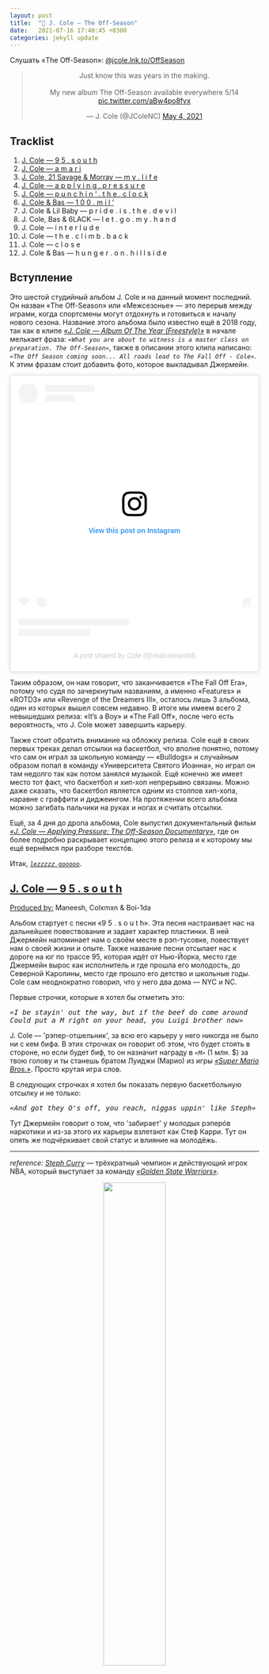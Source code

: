 ```yaml
---
layout: post
title:  "🎤 J. Cole — The Off-Season"
date:   2021-07-16 17:40:45 +0300
categories: jekyll update
---
```


<p>Слушать «The Off-Season»: <a href="https://jcole.lnk.to/OffSeason" target="blank_">@jcole.lnk.to/OffSeason</a></p>

<blockquote class="twitter-tweet" align="center"><p lang="en" dir="ltr">Just know this was years in the making. <br><br>My new album The Off-Season available everywhere 5/14 <a href="https://t.co/aBw4po8fvx">pic.twitter.com/aBw4po8fvx</a></p>&mdash; J. Cole (@JColeNC) <a href="https://twitter.com/JColeNC/status/1389633897043009547?ref_src=twsrc%5Etfw">May 4, 2021</a></blockquote> <script async src="https://platform.twitter.com/widgets.js" charset="utf-8"></script> 


<h2><a id="tracklist_">Tracklist</a></h2>
<ol>
    <a href="#audio1"><li>J. Cole — 9 5 . s o u t h</li></a>
    <a href="#audio2"><li>J. Cole — a m a r i</li></a>
    <a href="#audio3"><li>J. Cole, 21 Savage & Morray — m y . l i f e</li></a>
    <a href="#audio4"><li>J. Cole — a p p l y i n g . p r e s s u r e</li></a>
    <a href="#audio5"><li>J. Cole — p u n c h i n ‘ . t h e . c l o c k</li></a>
    <a href="#audio6"><li>J. Cole & Bas — 1 0 0 . m i l ’</li></a>
    <li>J. Cole & Lil Baby — p r i d e . i s . t h e . d e v i l</li>
    <li>J. Cole, Bas & 6LACK — l e t . g o . m y . h a n d</li>
    <li>J. Cole — i n t e r l u d e</li>
    <li>J. Cole — t h e . c l i m b . b a c k</li>
    <li>J. Cole — c l o s e</li>
    <li>J. Cole & Bas — h u n g e r . o n . h i l l s i d e</li>
</ol>


<h2>Вступление</h2>
<p>Это шестой студийный альбом J. Cole и на данный момент последний. Он назван «The Off-Season» или «Межсезонье» — это перерыв между играми, когда спортсмены могут отдохнуть и готовиться к началу нового сезона. Название этого альбома было известно ещё в 2018 году, так как в клипе <a href="https://youtu.be/q_ohmJtsUYs" target="blank_"><i>«J. Cole — Album Of The Year (Freestyle)»</i></a> в начале мелькает фраза: <code><i>«What you are about to witness is a master class on preparation. The Off-Season»</i></code>, также в описании этого клипа написано: <code><i>«The Off Season coming soon... All roads lead to The Fall Off - Cole»</i></code>. К этим фразам стоит добавить фото, которое выкладывал Джермейн.</p>

<center><blockquote class="instagram-media" data-instgrm-captioned data-instgrm-permalink="https://www.instagram.com/p/CJZtGT-FK4c/?utm_source=ig_embed&amp;utm_campaign=loading" data-instgrm-version="13" style="background:#FFF; border:0; border-radius:3px; box-shadow:0 0 1px 0 rgba(0,0,0,0.5),0 1px 10px 0 rgba(0,0,0,0.15); margin: 1px; max-width:540px; min-width:326px; padding:0; width:99.375%; width:-webkit-calc(100% - 2px); width:calc(100% - 2px);"><div style="padding:16px;"> <a href="https://www.instagram.com/p/CJZtGT-FK4c/?utm_source=ig_embed&amp;utm_campaign=loading" style=" background:#FFFFFF; line-height:0; padding:0 0; text-align:center; text-decoration:none; width:100%;" target="_blank"> <div style=" display: flex; flex-direction: row; align-items: center;"> <div style="background-color: #F4F4F4; border-radius: 50%; flex-grow: 0; height: 40px; margin-right: 14px; width: 40px;"></div> <div style="display: flex; flex-direction: column; flex-grow: 1; justify-content: center;"> <div style=" background-color: #F4F4F4; border-radius: 4px; flex-grow: 0; height: 14px; margin-bottom: 6px; width: 100px;"></div> <div style=" background-color: #F4F4F4; border-radius: 4px; flex-grow: 0; height: 14px; width: 60px;"></div></div></div><div style="padding: 19% 0;"></div> <div  style="display:block; height:50px; margin:0 auto 12px; width:50px;"><svg width="50px" height="50px" viewBox="0 0 60 60" version="1.1" xmlns="https://www.w3.org/2000/svg" xmlns:xlink="https://www.w3.org/1999/xlink"><g stroke="none" stroke-width="1" fill="none" fill-rule="evenodd"><g transform="translate(-511.000000, -20.000000)" fill="#000000"><g><path d="M556.869,30.41 C554.814,30.41 553.148,32.076 553.148,34.131 C553.148,36.186 554.814,37.852 556.869,37.852 C558.924,37.852 560.59,36.186 560.59,34.131 C560.59,32.076 558.924,30.41 556.869,30.41 M541,60.657 C535.114,60.657 530.342,55.887 530.342,50 C530.342,44.114 535.114,39.342 541,39.342 C546.887,39.342 551.658,44.114 551.658,50 C551.658,55.887 546.887,60.657 541,60.657 M541,33.886 C532.1,33.886 524.886,41.1 524.886,50 C524.886,58.899 532.1,66.113 541,66.113 C549.9,66.113 557.115,58.899 557.115,50 C557.115,41.1 549.9,33.886 541,33.886 M565.378,62.101 C565.244,65.022 564.756,66.606 564.346,67.663 C563.803,69.06 563.154,70.057 562.106,71.106 C561.058,72.155 560.06,72.803 558.662,73.347 C557.607,73.757 556.021,74.244 553.102,74.378 C549.944,74.521 548.997,74.552 541,74.552 C533.003,74.552 532.056,74.521 528.898,74.378 C525.979,74.244 524.393,73.757 523.338,73.347 C521.94,72.803 520.942,72.155 519.894,71.106 C518.846,70.057 518.197,69.06 517.654,67.663 C517.244,66.606 516.755,65.022 516.623,62.101 C516.479,58.943 516.448,57.996 516.448,50 C516.448,42.003 516.479,41.056 516.623,37.899 C516.755,34.978 517.244,33.391 517.654,32.338 C518.197,30.938 518.846,29.942 519.894,28.894 C520.942,27.846 521.94,27.196 523.338,26.654 C524.393,26.244 525.979,25.756 528.898,25.623 C532.057,25.479 533.004,25.448 541,25.448 C548.997,25.448 549.943,25.479 553.102,25.623 C556.021,25.756 557.607,26.244 558.662,26.654 C560.06,27.196 561.058,27.846 562.106,28.894 C563.154,29.942 563.803,30.938 564.346,32.338 C564.756,33.391 565.244,34.978 565.378,37.899 C565.522,41.056 565.552,42.003 565.552,50 C565.552,57.996 565.522,58.943 565.378,62.101 M570.82,37.631 C570.674,34.438 570.167,32.258 569.425,30.349 C568.659,28.377 567.633,26.702 565.965,25.035 C564.297,23.368 562.623,22.342 560.652,21.575 C558.743,20.834 556.562,20.326 553.369,20.18 C550.169,20.033 549.148,20 541,20 C532.853,20 531.831,20.033 528.631,20.18 C525.438,20.326 523.257,20.834 521.349,21.575 C519.376,22.342 517.703,23.368 516.035,25.035 C514.368,26.702 513.342,28.377 512.574,30.349 C511.834,32.258 511.326,34.438 511.181,37.631 C511.035,40.831 511,41.851 511,50 C511,58.147 511.035,59.17 511.181,62.369 C511.326,65.562 511.834,67.743 512.574,69.651 C513.342,71.625 514.368,73.296 516.035,74.965 C517.703,76.634 519.376,77.658 521.349,78.425 C523.257,79.167 525.438,79.673 528.631,79.82 C531.831,79.965 532.853,80.001 541,80.001 C549.148,80.001 550.169,79.965 553.369,79.82 C556.562,79.673 558.743,79.167 560.652,78.425 C562.623,77.658 564.297,76.634 565.965,74.965 C567.633,73.296 568.659,71.625 569.425,69.651 C570.167,67.743 570.674,65.562 570.82,62.369 C570.966,59.17 571,58.147 571,50 C571,41.851 570.966,40.831 570.82,37.631"></path></g></g></g></svg></div><div style="padding-top: 8px;"> <div style=" color:#3897f0; font-family:Arial,sans-serif; font-size:14px; font-style:normal; font-weight:550; line-height:18px;"> View this post on Instagram</div></div><div style="padding: 12.5% 0;"></div> <div style="display: flex; flex-direction: row; margin-bottom: 14px; align-items: center;"><div> <div style="background-color: #F4F4F4; border-radius: 50%; height: 12.5px; width: 12.5px; transform: translateX(0px) translateY(7px);"></div> <div style="background-color: #F4F4F4; height: 12.5px; transform: rotate(-45deg) translateX(3px) translateY(1px); width: 12.5px; flex-grow: 0; margin-right: 14px; margin-left: 2px;"></div> <div style="background-color: #F4F4F4; border-radius: 50%; height: 12.5px; width: 12.5px; transform: translateX(9px) translateY(-18px);"></div></div><div style="margin-left: 8px;"> <div style=" background-color: #F4F4F4; border-radius: 50%; flex-grow: 0; height: 20px; width: 20px;"></div> <div style=" width: 0; height: 0; border-top: 2px solid transparent; border-left: 6px solid #f4f4f4; border-bottom: 2px solid transparent; transform: translateX(16px) translateY(-4px) rotate(30deg)"></div></div><div style="margin-left: auto;"> <div style=" width: 0px; border-top: 8px solid #F4F4F4; border-right: 8px solid transparent; transform: translateY(16px);"></div> <div style=" background-color: #F4F4F4; flex-grow: 0; height: 12px; width: 16px; transform: translateY(-4px);"></div> <div style=" width: 0; height: 0; border-top: 8px solid #F4F4F4; border-left: 8px solid transparent; transform: translateY(-4px) translateX(8px);"></div></div></div> <div style="display: flex; flex-direction: column; flex-grow: 1; justify-content: center; margin-bottom: 24px;"> <div style=" background-color: #F4F4F4; border-radius: 4px; flex-grow: 0; height: 14px; margin-bottom: 6px; width: 224px;"></div> <div style=" background-color: #F4F4F4; border-radius: 4px; flex-grow: 0; height: 14px; width: 144px;"></div></div></a><p style=" color:#c9c8cd; font-family:Arial,sans-serif; font-size:14px; line-height:17px; margin-bottom:0; margin-top:8px; overflow:hidden; padding:8px 0 7px; text-align:center; text-overflow:ellipsis; white-space:nowrap;"><a href="https://www.instagram.com/p/CJZtGT-FK4c/?utm_source=ig_embed&amp;utm_campaign=loading" style=" color:#c9c8cd; font-family:Arial,sans-serif; font-size:14px; font-style:normal; font-weight:normal; line-height:17px; text-decoration:none;" target="_blank">A post shared by Cole (@realcoleworld)</a></p></div></blockquote> <script async src="//www.instagram.com/embed.js"></script></center>

<p>Таким образом, он нам говорит, что заканчивается «The Fall Off Era», потому что судя по зачеркнутым названиям, а именно «Features» и «ROTD3» или «Revenge of the Dreamers III», осталось лишь 3 альбома, один из которых вышел совсем недавно. В итоге мы имеем всего 2 невышедших релиза: «It’s a Boy» и «The Fall Off», после чего есть вероятность, что J. Cole может завершить карьеру.</p>
<p>Также стоит обратить внимание на обложку релиза. Cole ещё в своих первых треках делал отсылки на баскетбол, что вполне понятно, потому что сам он играл за школьную команду — «Bulldogs» и случайным образом попал в команду «Университета Святого Иоанна», но играл он там недолго так как потом занялся музыкой. Ещё конечно же имеет место тот факт, что баскетбол и хип-хоп непрерывно связаны. Можно даже сказать, что баскетбол является одним из столпов хип-хопа, наравне с граффити и диджеингом. На протяжении всего альбома можно загибать пальчики на руках и ногах и считать отсылки.</p>
<p>Ещё, за 4 дня до дропа альбома, Cole выпустил документальный фильм <a href="https://youtu.be/135bv6GhD2M" target="blank_"><i>«J. Cole — Applying Pressure: The Off-Season Documentary»</i></a>, где он более подробно раскрывает концепцию этого релиза и к которому мы ещё вернёмся при разборе текстóв.</p>
<p>Итак, <code><a href="https://youtu.be/gf60ovz55Rw" target="blank_"><i>lezzzzz gooooo</i></a></code>.</p>


<h2><a id="audio1" href="#tracklist_">J. Cole — 9 5 . s o u t h</a></h2>
<p><u>Produced by:</u> Maneesh, Colxmxn & Boi-1da</p>
Альбом стартует с песни «9 5 . s o u t h». Эта песня настраивает нас на дальнейшее повествование и задает характер пластинки. В ней Джермейн напоминает нам о своём месте в рэп-тусовке, повествует нам о своей жизни и опыте. Также название песни отсылает нас к дороге на юг по трассе 95, которая идёт от Нью-Йорка, место где Джермейн вырос как исполнитель и где прошла его молодость, до Северной Каролины, место где прошло его детство и школьные годы. Cole сам неоднократно говорил, что у него два дома — NYC и NC.
<p>Первые строчки, которые я хотел бы отметить это:</p>
<pre>
<i>«I be stayin' out the way, but if the beef do come around
Could put a M right on your head, you Luigi brother now»</i>
</pre>
<p>J. Cole — 'рэпер-отшельник', за всю его карьеру у него никогда не было ни с кем бифа. В этих строчках он говорит об этом, что будет стоять в стороне, но если будет биф, то он назначит награду в <code><i>«M»</i></code> (1 млн. $) за твою голову и ты станешь братом Луиджи (Марио) из игры <a href="https://en.wikipedia.org/wiki/Super_Mario_Bros." target="blank_"><i>«Super Mario Bros.»</i></a>. Просто крутая игра слов.</p>

<p>В следующих строчках я хотел бы показать первую баскетбольную отсылку и не только:</p>
<pre>
<i>«And got they O's off, you reach, niggas uppin' like Steph»</i>
</pre>
<p>Тут Джермейн говорит о том, что 'забирает' у молодых рэперóв наркотики и из-за этого их карьеры взлетают как Стеф Карри. Тут он опять же подчёркивает свой статус и влияние на молодёжь.</p>
<hr>
<p><i>reference:</i> <a href="https://en.wikipedia.org/wiki/Stephen_Curry" target="blank_"><i>Steph Curry</i></a> — трёхкратный чемпион и действующий игрок NBA, который выступает за команду <a href="https://en.wikipedia.org/wiki/Golden_State_Warriors" target="blank_"><i>«Golden State Warriors»</i></a>.</p>
<p align="center"><img src="/assets/off-season/steph.webp" width="50%"></p>
<hr>
<p>Если возвращаться к теме двух городов, то стоит упомянуть, что <a href="https://en.wikipedia.org/wiki/Dell_Curry" target="blank_"><i>отец Стефа</i></a> долгое время выступал за <a href="https://en.wikipedia.org/wiki/Charlotte_Hornets" target="blank_"><i>«Charlotte Hornets»</i></a>, команда, которая базируется в городе Charlotte, NC. И сам Стефан провёл там своё детство и выступал сначала за школьную команду — <a href="https://en.wikipedia.org/wiki/Charlotte_Christian_School" target="blank_"><i>«Charlotte Christian»</i></a>, а затем получил приглашение в университет от <a href="https://en.wikipedia.org/wiki/Davidson_Wildcats_men%27s_basketball" target="blank_"><i>«Davidson Wildcats»</i></a> в той же Северной Каролине, где зарождалась его профессиональная карьера.</p>

Следующая строчка:
<pre>
<i>«To blow your nose off, gesundheit, and then resume flight»</i>
</pre>
<p>Здесь он говорит: <code><i>«Вытри свой нос, будь здоров и продолжай свой полёт»</i></code><br>
Продолжается тема с наркотиками, но примечательно тут то, что он использует немецкое слово — <code><i>«gesundheit»</i></code>, что означает — <code><i>«будьте здоровы»</i></code>. Это не просто так, отец J. Cole был военным США и покинул семью, когда Джермейн был ещё младенцем. Cole родился на военной базе США в ФРГ и тем словом, он как бы подчёркивает пунктик из своей биографии.</p>

<p>Также в конце трека звучит сэмпл — <a href="https://youtu.be/kaq025i3XK8?t=33" target="blank_"><i>«Lil Jon & The East Side Boyz - Put Yo Hood Up»</i></a>:</p>

<pre>
<i>«Put your hood up
Put your hood up
Put your hood up
Put your hood up
Put your clique up
Put your clique up
Put your clique up
Put your clique up
Represent your shit, motherfucker
Represent your shit, motherfucker
Represent your clique, motherfucker
Represent your clique, motherfucker
If you scared to throw it up, get the fuck out the club
If you scared to throw it up, get the fuck out the club»</i>
</pre>

<p>И в клипе Lil Jon к этому треку имеется также отсылка к баскетбольной тематике всего альбома J. Cole.</p>

<p>Чтобы не затягивать с каждым треком, я просто выпишу ещё строчки, которые просто примечательны.</p>
<ol>
    <li><code><i>«I-95 shit, Carolina, 2-6, stand up, nigga»</i></code> — опять тема с двумя домами и <code><i>«2-6»</i></code> — код тюрьмы в родном городе J. Cole — Fayetteville, NC.</li>
    <li><code><i>«Look how everybody clappin' when your thirty-song album do a measly hundred thou'»</i></code> — отсылка к тому что многие сосредотачиваются молодые ребята сосредотачиваются на количестве, а не на качестве.</li>
    <li><code><i>«No plans to doze off, the streets, it don't come with a ref'»</i></code> — тут понятно — <code><i>«ref'»</i></code> — судия, все дела, ещё одна баскетбольная отсылка. ⛹️‍♀️</li>
</ol>


<h2><a id="audio2" href="#tracklist_">J. Cole — a m a r i</a></h2>
<p><u>Produced by:</u> T-Minus, J. Cole, Suzuki & Timbaland</p>

<p>Второй трек на альбоме, «a m a r i», назван в честь сына менеджера лейбла Dreamville, в котором J. Cole является основателем. Также хочется отметить, что на альбоме либо присутствуют сольные треки, либо треки с 'семьёй', теми людьми, которыми, по словам J. Cole, он максимально близок. Для меня под вопросом только Lil Baby. На этом треке J. Cole опять же 'показывает свои мускулы', как он из обычного парня превратился в того, кем он сейчас является. Затрагивает тему жизнь простых людей в этом сложном мире. Этим треком он даёт мотивацию другим людям и утверждает, что если у него получилось добиться успеха, то и у тебя тоже получится, чем бы ты не занимался, главное отдавать всего себя.</p>

<p>В самом начале идёт приятный напев, который, я бы сказал, не свойственен для J. Cole.<br>
Открыть разбор трека я хотел бы со следующих строчек:</p>

<pre>
<i>«Now I'm at the Garden sittin' half court
Watchin' Jr. catch it off the backboard»</i>
</pre>

<p>Снова баскетбольная отсылка.</p>
<hr>
<p><i>reference:</i> <code><i>«Garden»</i></code> или <a href="https://en.wikipedia.org/wiki/Madison_Square_Garden" target="blank_"><i>«Madison Square Garden»</i></a> — это домашняя арена команды <a href="https://en.wikipedia.org/wiki/New_York_Knicks" target="blank_"><i>«New York Knicks»</i></a>, которая как несложно догадаться находится в NYC.</p>
<hr>
<p>Вторая же строчка отсылает нас к игроку NBA — <a href="https://en.wikipedia.org/wiki/Dennis_Smith_Jr." target="blank_"><i>Dennis Smith Jr.</i></a>, который выступал и выступает за 'Knicks'. Примечательно, что они большие друзья с J. Cole и Dennis родился и провёл своё детство в первом 'доме' J. Cole — Fayetteville, NC. Думаю не нужно намекать, что это опять-таки затрагивает тему двух городов. Собственно этот bar отсылает нас к их совместному выступлению на 2019 All-Star Dunk Contest.</p>

<p align="center"><iframe width="70%" height="315" src="https://www.youtube.com/embed/5uaTHWCuosA" title="YouTube video player" frameborder="0" allow="accelerometer; autoplay; clipboard-write; encrypted-media; gyroscope; picture-in-picture" allowfullscreen></iframe></p>

<p>Первая строчка на куплете безумно классная:</p>

<pre>
<i>«Either you gon' hustle or that nigga Uncle Sam got yo' ass re-enlisting»</i>
</pre>

<p><code><i>«Дядя Сэм»</i></code> — это типичный образ США, который ассоциируется с военными конфликтами или политическими карикатурами. Здесь Cole даёт напутственное слово, либо ты зарабатываешь деньги и двигаешься в жизни, либо ты сгниваешь на улице и умираешь, как на войне.</p>

<p>Следующая баскетбольная отсылка в треке звучит так:</p>

<pre>
<i>«Kill 'em on a song, walk up out the booth, do the Westbrook rock-a-baby»</i>
</pre>
<hr>
<p><i>reference:</i> <a href="https://en.wikipedia.org/wiki/Russell_Westbrook" target="blank_"><i>Russell Westbrook</i></a> — максимально атлетичный игрок NBA на позиции разыгрывающего, который и прославился своими 'данными' и очень агрессивной игрой в атаке.</p>
<p align="center"><img src="/assets/off-season/westbrook.jpg" width="40%"></p>
<hr>
<p>В 2019 году Рассел начал делать жест «Rock-the-baby», то есть 'укачивание ребёнка'. Как он сам объяснял этот жест в интервью: <code><i>«I’m pretty big for my position and I would say I’m probably stronger than other guys at my position. So when I have smaller guys on me you gotta treat them like babies. The guys guarding me don’t love it so much but everybody else loves it.»</i></code></p>
<p align="center"><iframe width="70%" height="315" src="https://www.youtube.com/embed/pmVV-QT4uAw" title="YouTube video player" frameborder="0" allow="accelerometer; autoplay; clipboard-write; encrypted-media; gyroscope; picture-in-picture" allowfullscreen></iframe></p>

<p>Заканчивается композиция словами:</p>
<pre>
<i>«Made it out, it gotta mean something»</i>
</pre>
<p>J. Cole говорит: <code><i>«Если получилось выбраться у меня, то и у тебя обязательно получится»</i></code>. И переводит к следующему треку нас всё тот же напев из начала трека.</p>

<p>Примечательные строчки:</p>
<ol>
    <li><code><i>«Dreamville the Army, not a Navy»</i></code> — отсылка к собственному лейблу.</li>
    <li><code><i>«My niggas like "Eenie, meenie, miney, moe"»</i></code> — корейский детский счетный стишок, используемый для выбора человека в играх.</li>
    <li><code><i>«I was doin' eighty on the interstate»</i></code> — воспоминание о студенческих годах, когда ему приходилось ездить из NC в NYC и обратно по этому шоссе 95 из <a href="#audio1"><i>первого трека</i></a> на альбоме.</li>
</ol>


<h2><a id="audio3" href="#tracklist_">J. Cole, 21 Savage & Morray — m y . l i f e</a></h2>
<p><u>Produced by:</u> WU10, J. Cole & Jake One</p>

<p>Это первый фит на альбоме J. Cole с 2013 года и это <i>безусловно</i> и <i>безоговорочно лучшая композиция на этой пластинке</i>. Очень классный симбиоз образуется между J. Cole и 21 Savage. Они как два брата и младший из них, 21 Savage, пытается не уступать старшему. Это было видно ещё с композиции <a href="https://youtu.be/DmWWqogr_r8" target="blank_"><i>«21 Savage & J. Cole — a lot»</i></a>, которая выиграла Grammy Award for Best Rap Song. Если рассматривать отдельно творчество 21 Savage, то там ничего примечательного нет, очередной представитель хасл-рэпа, чего только стоит его знаменитый <a href="https://youtu.be/H1KBHFXm2Bg" target="blank_"><i>«Bank Account»</i></a>, но когда на бит залетает J. Cole, то он как будто отбрасывает это всё и раскрывается под другим ракурсом. Также стоит заметить безупречный парт Morray, который украсил своим голосом припев этой композиции. Этот трек повествует о трудностях на пути к славе и каким был бы их путь если бы они перестали бороться.</p>

<p>На самом деле, в этой песне есть много о чём хотелось бы написать.
На первой строчке своего парта, J. Cole произносит такие слова:</p>

<pre>
<i>«Spiralin' up, just like a rich nigga staircase (Spiral up)»</i>
</pre>

<p>Этим он говорит, что богатым легче добиваться успеха. Подобная тема была им раскрыта на песне <a href="https://youtu.be/bbdgT3_uSLw" target="blank_"><i>«J. Cole — Rich Niggaz»</i></a> с альбома 2013 года — «Born Sinner»:</p>
<pre>
<i>«I hate rich niggas, god damn it
‘Cause I ain’t never had a lot, damn it
Who you had to kill? Who you had to rob?
Who you had to fuck just to make it to the top, damn it?
Or maybe that’s daddy money, escalator, no ladder money
Escalade, new Caddy money»</i>
</pre>

<p>Здесь Джермейн говорит, что он успешен, что впечатляет, поскольку у него не было богатых родителей — вместо этого ему пришлось взбираться на вершину самому.</p>

<p>Следующий фрагмент который я хотел бы выделить звучит так:</p>
<pre>
<i>«Nigga, I'm starvin', immensely
Know when I'm done with these songs, you gon' miss me
Ja Morant, I'm on my Grizzly
You niggas just cubs but no, not the ones in the big leagues
After The Fall Off, I promise I'm comin' to sellin' out Wrigley's
Nigga, I'm just a product of poverty, full of narcotics to profit off quickly
My family tree got a history of users that struggle with demons
Not really the hustler instincts
Therefore, often, my pockets was empty
So while some of my partners was servin' up rocks on the corners, the project assemblies
Me, I was startin' to envy, wanna be on the top where it's plenty»</i>
</pre>

<p>Первые две строчки говорят нам о том, что близиться конец карьеры J. Cole и когда он закончит карьеру, то нам будет его нехватать.<br>
Далее идёт баскетбольная отсылка на молодую звезду NBA — <a href="https://en.wikipedia.org/wiki/Ja_Morant" target="blank_"><i>Ja Morant</i></a>. Здесь J. Cole говорит: <code><i>«I’m on my Grizzly»</i></code> — это означает, что Джермейн работает очень усердно, но также стоит упомянуть, что Ja Morant представляет команду <a href="https://en.wikipedia.org/wiki/Memphis_Grizzlies" target="blank_"><i>«Memphis Grizzlies»</i></a> и таким образом получается ненавязчивая игра слов.<br>
<blockquote class="twitter-tweet" align="center"><p lang="en" dir="ltr">&quot; ja morant i&#39;m on my grizzly &quot; heard you <a href="https://twitter.com/JColeNC?ref_src=twsrc%5Etfw">@JColeNC</a> 🤝😤</p>&mdash; Ja Morant (@JaMorant) <a href="https://twitter.com/JaMorant/status/1393056482510442500?ref_src=twsrc%5Etfw">May 14, 2021</a></blockquote> <script async src="https://platform.twitter.com/widgets.js" charset="utf-8"></script>
После этого Джермейн говорит о своих хейтерах или 'детёнышах' — <code><i>«cubs»</i></code>, что они не для его уровня. Под <code><i>«big leagues»</i></code> он понимает также бейсбольную команду <a href="https://en.wikipedia.org/wiki/Chicago_Cubs" target="blank_"><i>«Chicago Cubs»</i></a>, которые выступают в Главной лиге. Опять получается игра слов.<br>
<code><i>«After The Fall Off, I promise I'm comin' to sellin' out Wrigley's»</i></code> — идёт напоминание того, что сейчас наступает закат карьеры и то что после альбома «The Fall Off» он будет продаваться как Wrigley.</p>
<hr>
<p><i>reference:</i> <a href="https://en.wikipedia.org/wiki/Wrigley_Company" target="blank_"><i>Wrigley</i></a> — это крупная американская компания, которая выпускала жвачки, но в 2008 году её купил бренд «Mars» за 23 млрд. $.</p>
<hr>
<p>Также эта компания владеет стадионом <a href="https://en.wikipedia.org/wiki/Wrigley_Field" target="blank_"><i>«Wrigley Field»</i></a>, домашней ареной для бейсбольной команды «Chicago Cubs», которых упоминал Cole строчкой выше.
Дальше Джермейн возвращает нас к своему лучшему альбому <sup>по моему мнению</sup> — «2014 Forest Hill Drive», в котором подробнее раскрывалась тема его дома и взросления. Он напоминает нам о вреде наркотиков и их негативном влияние на жизни людей. Говорит, что члены его семьи также стали жертвами наркозависимости. Cole видел, как его сверстники занимались продажей препаратов на улицах и тогда он завидовал им, потому что хотел тоже зарабатывать подобным образом, ведь суммы там были немалые.</p>

<p>Далее идёт замечательный припев:</p>
<pre>
<i>«My life is all I have
My rhymes, my pen, my pad
And I done made it out the struggle, don't judge me
What you sayin' now won't budge me
'Cause where I come from (Come from), so often (So often)
People you grow up with layin' in a coffin
But I done made it through the pain and strife
It's my time now, my world, my life, my life»</i>
</pre>

<p>Этот крутейший сэмпл был взят у <a href="https://youtu.be/pfblnrUjysI?t=23" target="blank_"><i>«Styles, Pharoahe Monch — The Life»</i></a>, но добавляя туда бит и голос Morray он стал звучать совсем по-новому. Думаю, что эти строчки не нужны в объяснении и они говорят всё сами за себя.</p>

<p>Парт 21 Savage начинается с более грустных и личных строк:</p>
<pre>
<i>«Say what? The stuff that I've seen got me traumatized
I let the K go when Johnny died
Swangin' that muhfucka' side to side»</i>
</pre>

<p>В это он вкладывает случай, когда на своем 21-м дне рождении, в него шесть раз попали во время неудачной перестрелки, в результате которой погиб его лучший друг — Джонни. 21 Savage чуть не умер от кровопотери после того, как одна из пуль попала ему в шею. С тех пор тот случай изменил его жизнь и он никогда не забудет своих покойных друзей.</p>

<p><code><i>«We don't participate, ain't with that squashin' shit, all we believe in is homicide»</i></code> — этими строчками он хочет подчеркнуть то, что 21 Savage не сочиняет дисс-песен о людях, с которыми у него личная неприязнь, вместо этого он просто убивает их. Звучит брутально, круто и пафосно, но, к сожалению, 'русскому человеку' такого не прочувствовать.</p>

<p><code><i>«I pray that my past ain't ahead of me (21)»</i></code> — опять-таки, до того как прийти в рэп, как многие молодые люди, он занимался уличными делами, что может сказаться на его настоящем.</p> 

<p>Следующими строчками 21 Savage напоминает нам о том случае, который произошёл с ним и многие другие ситуации, когда он терял друзей:</p>
<pre>
<i>«I got some partners who left this Earth
Maybe the pain made a better me (On God)
Just know that they secrets is kept with me (On God)»</i>
</pre>

<p>Примечательные строчки:</p>
<ol>
    <li><code><i>«What I see in the sky, the 'Ville is the ceilin', can't reach up too high, evidently»</i></code> — тут J. Cole просто превозносит своё объединение.</li>
    <li><code><i>«Wanna be in the spot like where every bitch want me like Rihanna droppin' new Fenty»</i></code> — <a href="https://en.wikipedia.org/wiki/Fenty_Beauty" target="blank_"><i>Fenty Beaty</i></a> — это косметический бренд, основанный исполнительницей Rihanna и LVMH.</li>
    <li><code><i>«I see chicken, you niggas is breast to me»</i></code> — это очень классный панч от 21 Savage. Тут он сравнивает ребят с района с куриными грудками — d'fuq??? Скорее всего он имеет ввиду, что обозвать человека курицей это уже само по себе оскорбление, а куриная грудка является самой нежной и мягкой частью, что может означать, что они ууух прям трусы-трусы.</li>
</ol>

<p>В заключение этого трека можно сказать, что J. Cole и 21 Savage выступают противоположностями. Джермейн — это парень который всё время завидовал 21 Savage, потому что тот умел вертеться в жизни и занимался уличными делами, но также Cole понимал, что это грязные и кровавые деньги, поэтому не шёл по этому пути. И в частности из-за этого трек выглядит цельным, а с сэмплом и голосом Morray, эта композиция становиться, наверное, лучшей на всём альбоме.</p>


<h2><a id="audio4" href="#tracklist_">J. Cole — a p p l y i n g . p r e s s u r e</a></h2>
<p><u>Produced by:</u> J. Cole</p>

<p>В треке «a p p l y i n g . p r e s s u r e», J. Cole ‘оказывает давление’ на рэперóв, которые выставляют напоказ богатство, которого у них нет и которые мягко говоря приукрашивают себя и своё положение в песнях. Можно назвать это дисс-наставление для всех тупых cap-рэперóв.</p>

<p>На куплете можно можно услышать следующие строчки:</p>
<pre>
<i>«Verses hit hard, never pitched hard or played the streets
These niggas' whips hard, behind closed doors, can't pay the lease (Uh)
Ain't nothin' wrong with livin' check to check 'cause most have to (I understand that)
Instead of cappin', why don’t you talk about being a broke rapper? (I don’t understand that)
That's a perspective I respect because it’s real
What it's like to be nice as fuck but got to stress to pay the bills»</i>
</pre>

<p>В начале он говорит, что не увлекался уличными делами и это было подробно рассказано ещё на альбоме «2014 Forest Hills Drive».<br>
Далее Cole утверждает, что ничего страшного если вы <sup>тупые cap-рэперы</sup> живёте от зарплаты до зарплаты, потому что многие люди так живут. Джермейн не скрывая говорит о своей неприязни к ним — <code><i>«Вместо того, чтобы cap’ать <sup>говорить неправду или преувеличивать</sup> может скажите, что вы бедные рэперы?»</i></code>. Джермейн пытается до нас донести то, что незачем врать людям, потому что их привлекает честность и открытость. <code><i>«В чём прикол быть паинькой на публике, а потом переживать об оплате счетов?»</i></code>.</p>

<p>В этой части композиции он выступает в роли того, кто ‘оказывает давление’, но дальше роли меняются и он уже выступает в роли того на кого ‘оказывают давление’, рассказывая о своём жизненном опыте. Мы можем заметить следующие строчки:</p>
<pre>
<i>«That was me in '08, seein' no cake
Not even on dates I celebrated my birth
Just did the mental math and calculated my worth»</i>
</pre>

<p>Далее он признаётся, что иногда становился жертвой чувства ревности. Однако Джермейн смог взять под контроль те эмоции, которые заставили его сосредоточиться на собственном росте, что в конечном итоге привело его к успеху и богатству:</p>
<pre>
<i>«I can cap and say that I never scratched my jealousy's itch
But thank God I conquered that 'cause if not I'd never be rich
Envy keep your pockets empty, so just focus on you
If you broke and clownin' a millionaire, the joke is on you
Money ain't everything, I never say that (Never)
But niggas throw stones knowin' they sell they soul to get wherever they at (Come on, man)»</i>
</pre>

<p>Также продолжается дисс-часть, в которой Cole подчеркивает зависть и лицемерие людей, которые выставляют напоказ дорогие вещи, но ненавидят настоящих миллионеров. Ещё он тут подмечает то, что уважает тех людей, которые пытаются стать лучше и тратят свою энергию в этом направлении, вместо того, чтобы бросать камни в других людей.</p>

<p>В аутро, J. Cole ещё раз подмечает разницу между ‘real niggas’ и ‘mothafuckin' fraudulent niggas’:</p>
<pre>
<i>«'Cause niggas just try to act like you just not that motherfuckin' nigga, like
Like you just really don't do it how you do it
Like niggas will really try to act like you don't do what you do
Nigga look you dead in your face
And really act like you don't do it to the level that you do it
That's why sometimes you gotta come through and just do it at the level that you do it in front of every nigga face
So they know the difference between you, the real niggas, and the mothafuckin' fraudulent niggas, man
Don't never get it fucked up
If a nigga can't do it like you do it sometimes you gotta do it in front of his fuckin' face so he'll know forever»</i>
</pre>

<p>В конце нас подхватывают слова <a href="https://en.wikipedia.org/wiki/Martin_Luther_King_Jr." target="blank_"><i>Мартина Лютера Кинга</i></a>, которые Cole использует для того, чтобы дополнить аутро и сказать нам о проблеме, когда люди не могут или не хотят признать чужой труд:</p>
<pre>
<i>«These are the same ones telling our people what we are and we aren't because we're just not working hard enough
And that mentality is what we're up against today
But this is good to know because this time, when we march on the Capitol
You can go ahead and let 'em know long before we get there, we're coming to get that check)»</i>
</pre>

<p align="center"><iframe width="70%" height="315" src="https://www.youtube.com/embed/aBwKnnZN52U" title="YouTube video player" frameborder="0" allow="accelerometer; autoplay; clipboard-write; encrypted-media; gyroscope; picture-in-picture" allowfullscreen></iframe></p>

<p>Примечательные строчки:</p>
<ol>
    <li><code><i>«Shit crazy, didn’t know I got more M's than a real Slim Shady video (I'm the real Shady)»</i></code> — тут идёт отсылка на <a href="https://youtu.be/eJO5HU_7_1w" target="blank_"><i>Slim Shady</i></a> — альтер-эго <a href="https://en.wikipedia.org/wiki/Eminem" target="blank_"><i>Eminem</i></a>, которое дало ему путь на вершину славы. Здесь встречается игра слов, <code><i>«M»</i></code> — может означать как 'миллион', но может быть это 'Em' то есть сокращенный псевдоним Eminem.</li>
    <li><code><i>«Big Boss, less Rick Ross, more like a wavy Hideo Kojima, they tote steamers around the way we tippy-toe»</i></code> — в этих строчках Cole называет себя <code><i>«big boss»</i></code> после того, как в предыдущей строчке осознаёт сколько у него миллионов. Он отсылается к хип-хоп исполнителю <a href="https://en.wikipedia.org/wiki/Rick_Ross" target="blank_"><i>Rick Ross</i></a> и также сравнивает себя с главным героем игры «Metal Gear Solid» — Солидом Снейком (a.k.a Big Boss), которую создал знаменитый геймдизайнер <a href="https://en.wikipedia.org/wiki/Hideo_Kojima" target="blank_"><i>Hideo Kojima</i></a>.</li>
</ol>

<h2><a id="audio5" href="#tracklist_">J. Cole — p u n c h i n ‘ . t h e . c l o c k</a></h2>
<p><u>Produced by:</u> J. Cole</p>

<p>Это самая короткая песня на этом альбоме и в ней Джермейн рассказывает о часах, которые он провёл, работая или 'пробивая часы'.<br>
По сути структуру трека можно описать как: интро ⟼ куплет ⟼ аутро; один большой long talk.</p>

<p>Интро представляет собой сэмпл интервью звезды NBA — <a href="https://en.wikipedia.org/wiki/Damian_Lillard" target="blank_"><i>Damian Lillard</i></a>, 11 августа 2020 года после игры, когда он набрал 61 очко.</p>

<blockquote class="twitter-tweet" align="center"><p lang="en" dir="ltr">“It ain’t nothing I want more. I told you when I first came here, I didn’t come here to waste my time. They gave us a chance to get in like we asked for &amp; that’s what we’re here to do. Job still ain’t done, but you know what I’m here for.”<br><br>Damian Lillard after his 61 point game. <a href="https://t.co/MQemfEGJbl">pic.twitter.com/MQemfEGJbl</a></p>&mdash; ClutchPoints (@ClutchPointsApp) <a href="https://twitter.com/ClutchPointsApp/status/1293357541183774720?ref_src=twsrc%5Etfw">August 12, 2020</a></blockquote> <script async src="https://platform.twitter.com/widgets.js" charset="utf-8"></script>

<p>Dame известен под прозвищем «Dame Time» — имя, которое он получил, выдирая победы для своей команды на последних секундах матча.</p>
<p align="center"><iframe width="70%" height="315" src="https://www.youtube.com/embed/a-M3x-eZpV8" title="YouTube video player" frameborder="0" allow="accelerometer; autoplay; clipboard-write; encrypted-media; gyroscope; picture-in-picture" allowfullscreen></iframe></p>
<p>Название песни может является отсылкой к прозвищу Lillard’a и празднованием — 'указанием на часы'.</p>
<p align="center"><iframe width="70%" height="315" src="https://www.youtube.com/embed/9Oj176jKeeU" title="YouTube video player" frameborder="0" allow="accelerometer; autoplay; clipboard-write; encrypted-media; gyroscope; picture-in-picture" allowfullscreen></iframe></p>

<p>На куплете же мы слышим все те же разговоры об уличных делах и этот куплет он служит больше антипримером и показывает как точно не стоит делать. Там представлена вымышленная ситуация, но которую Cole видел много раз на улицах родной Северной Каролины.</p>
<pre>
<i>«Shit profound, we propagating more profanity
Paid off collections from recollections of calamity (Oh shit, look, that nigga gonna shoot)
The shit pop off, I learned to duck under the canopy (Oh shit, run, nigga, run)
'Til it cool off, they murked a nigga right in front of me
Told him to come off his chain for tryna floss
Died over a cross just like the start of Christianity
When I was a boy, the teacher often reprimanded me (Jermaine)
Thought it was toys, it was a Glock this nigga handed me
I busted the trees, was barely strong enough to squeeze
Bullets traveled through leaves, it probably killed somebody randomly
Ran in the crib and played it off amongst the family
Nightmare scenes, the police finally apprehended me
Woke up screamin', seen a demon had his hand on me
Still sport the scar on my arm from where he branded me
Like a Que Dog, my niggas burnin' with the mute off
Loud pack smoke through the cracks, I catch a contact»</i>
</pre>

<p>В этой части куплета при первом прослушивании альбома мне очень запомнилась строчка: <code><i>«Died over a cross just like the start of Christianity»</i></code>. Не знаю почему, лучше не задаваться этим вопросом, это просто стиль.</p>

<p>Аутро трека является ответом Lillard’a, СМИ после того, как он проиграл три матча против <a href="https://en.wikipedia.org/wiki/Oklahoma_City_Thunder" target="blank_"><i>«Oklahoma City Thunder»</i></a> в плей-офф 2019 года:</p>
<pre>
<i>«A lot of times, those situations are, um, are handled way before the time comes
In the summer, I think when you truly prepare yourself, and
With training and conditioning, and things like that
When you cheat yourself, you fail in those moments
You know, you crash, and when you really put the time in and
Whether people see it, or whether people know it or not
You know, it always come to light»</i>
</pre>

<p>Отрывок подчеркивает тему альбома, которую Cole объяснил в своем интервью 2021 года журналу <a href="https://covers.slamonline.com/j-cole" target="blank_"><i>SLAM</i></a>: <code><i>«The Off-Season symbolizes the work that it takes to get to the highest height. The Off-Season represents the many hours and months and years it took to get to top form … the offseason is where the magic really happens.»</i></code>.</p>

<h2><a id="audio6" href="#tracklist_">J. Cole & Bas — 1 0 0 . m i l ’</a></h2>
<u>Produced by:</u> J. Cole & T-Minus

<p>В этой песне звучит один из самых лучших битов всего альбома <sup>по моему мнению</sup>. Здесь Cole говорит о продолжении своего пути, совершенствования своего 'рэп-мастерства', в частности флоу и улучшения качества текстóв, независимо от того успеха, которого он уже достиг. Это можно подтвердить его словами из трека <a href="https://youtu.be/wvFDXV0VBg4?t=207" target="blank_"><i>«J. Cole — False Prophets»</i></a>: <code><i>«I hear my old shit and know I can top it.»</i></code>. Также Джермейн затронул идею достижения своего пика в документальном фильме 2021 года для этого альбома под названием <a href="https://youtu.be/135bv6GhD2M" target="blank_"><i>«J. Cole — Applying Pressure: The Off-Season Documentary»</i></a>: <code><i>«If this is as high as you ever got … from a skill level, like, have you wrote your best song? Did you leave no stone unturned, creatively? And when I thought about that feeling, I was like, ‘Nah, I’m not cool with that.‘»</i></code>.</p>

<p>С самого начала этой песни мы слышим разрывные строчки, которые идеально вплетаются в альбом и отсылают нас к песне <a href="#audio4"><i>«a p p l y i n g . p r e s s u r e»</i></a>:</p>
<pre>
<i>«How come a nigga ain't enter his prime?
Still gettin' better after all this time
These niggas say that they killers, they lyin'
Only thing I see 'em killin' is time»</i>
</pre>

<p>Это определённо идёт в копилочку лучших панчей альбома: <code><i>«Эти ниггеры говорят, что они убийцы, они лгут. Единственное, что они могут убить, это время.»</i></code></p>

<p>Далее идёт опять-таки ‘демонстрация мускул‘ и хасл:</p>
<pre>
<i>«I'm bleeding from fighting my demons head up
When I get defeated, believe I get up
I come from a city most niggas ain't heard of until they popped in my first CD, now look
I'm on that Mount Rushmore, you niggas can't front no more»</i>
</pre>

<p>В конце первого куплета Джермейн говорит о том, что деньги меняют людей и то что он уверен в своих парнях, йоооу:</p>
<pre>
<i>«I'm proud of my niggas, they never switched up
Don't care if it's Michael B. Jordan that's calling my woman to fuck, she ain't gon' never pick up
Sadly, I can't say the same for you niggas
A couple of dollars be changing you niggas
I pray for you niggas, but»</i>
</pre>
<hr>
<p><i>reference:</i> <a href="https://en.wikipedia.org/wiki/Michael_B._Jordan" target="blank_"><i>Michael B. Jordan</i></a> — американский актёр, наиболее известный по своим ролям в фильмах «Крид: Наследие Рокки», «Крид 2» и «Чёрная пантера».</p>
<p align="center"><img src="/assets/off-season/michael-b-jordan.jpg" width="50%"></p>
<hr>
<p>Тут есть панчлайн относительно Майкла Б. Джордана, так как он был признан самым сексуальным мужчиной 2020 года по версии журнала <a href="https://people.com/movies/michael-b-jordan-people-sexiest-man-alive-2020/" target="blank_"><i>«People Magazine»</i></a>. Эта строчка описывает верность жены Джермейна, Мелиссы, и он заявляет, что даже если бы самый сексуальный мужчина в мире захотел ей позвонить, она бы даже не взяла трубку.</p>

<p>Второй куплет выглядит так:</p>
<pre>
<i>«It's not 'bout the money, it's more about time
Shit makes sense when you see how I spend mine
Burst through the ceiling, I'm feeling sublime
Can't leave the game yet, I feel like LeBron»</i>
</pre>

<p>Здесь Cole утверждает, что для него уже не важны деньги, а важна репутация и наследие. <code><i>«Это дерьмо имеет смысл, если вы посмотрите, как я этим занимаюсь»</i></code>.</p>
<hr>
<p><i>reference:</i> <a href="https://en.wikipedia.org/wiki/LeBron_James" target="blank_"><i>LeBron James</i></a> — величайший баскетболист современности, который 4 раза завоёвывал титул чемпиона, на данный момент представляет команду <a href="https://en.wikipedia.org/wiki/Los_Angeles_Lakers" target="blank_"><i>«Los Angeles Lakers»</i></a>.</p>
<p align="center"><img src="/assets/off-season/lebron.jpg" width="50%"></p>
<hr>
<p>Также ни трека без баскетбольной отсылки. Джермейн сравнивает себя с легендарным баскетболистом Леброном Джеймсом. Оба они являются мастерами в своём деле, способными перевернуть игру с ног на голову.</p>

<p>В заключительном припеве слышен парт Bas’a, который ещё раз напоминает нам о том, что J. Cole на пике карьеры.</p>

<pre>
<i>«Ooh, one hundred mil' and I'm still
One hundred mil' and I'm still
One hundred mil' and I'm still
One hundred mil' and I'm still
One hundred mil' and I'm still
One hundred mil' and I'm still
One hundred mil' and I'm still
One hundred mil' and I'm still
One hundred mil' and I'm still»</i>
</pre>

<p>При семизначной стоимости шоу он буквально заработал на своей музыке более 100 миллионов долларов, а его песни транслируются более чем на 2 миллиарда. <code><i>«On the Grind»</i></code> означает усердно работать над своей страстью. Джермейну больше нечего доказывать, но это не мешает ему продолжать работать и совершенствовать свое мастерство. Это означает, что Cole говорит не только о 100 миллионах в денежном выражении. Возможно, он имеет в виду количество времени, которое он тратит на совершенствование своего ремесла.</p>

<p>Примечательные строчки:</p>
<ol>
    <li><code><i>«This game is likе follow the leader, if you looking closely enough, then you'll see that I led»</i></code> — здесь Cole сравнивает рэп-игру с игрой, в которую играют дети в начальной школе — «следуй за лидером» — учитель выбирает одного ребёнка в роли ведущего, а остальные следуют за ним, это удобно, когда нужно выйти за пределы класса, допустим на обед или перерыв.</li>
    <li><code><i>«I'ma reign until FEMA show up»</i></code> — если переводить дословно, то тут говориться о том, что Джермейн будет господствовать пока за ним не приедет отдел FEMA — это федеральное агентство США по управлению в чрезвычайных ситуациях, целью которой является ликвидация последствий глобальных катастроф.</li>
</ol>


<hr>
<h2 align="center">✌️ peace</h2>
<p align="center"><iframe src="https://open.spotify.com/embed/album/4JAvwK4APPArjIsOdGoJXX" width="300" height="380" frameborder="0" allowtransparency="true" allow="encrypted-media"></iframe></p>